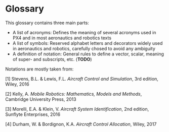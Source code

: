 # Glossary
This glossary contains three main parts:
- A list of acronyms: Defines the meaning of several acronyms used in PX4 and in most aeronautics and robotics texts
- A list of symbols: Reserved alphabet letters and decorators widely used in aeronautics and robotics, carefully chosed to avoid any ambiguity
- A definition of notation: General rules to define a vector, scalar, meaning of super- and subscripts, etc. (**TODO**)

Notations are mostly taken from:

[1] Stevens, B.L. & Lewis, F.L. _Aircraft Control and Simulation_, 3rd edition, Wiley, 2016

[2] Kelly, A. _Mobile Robotics: Mathematics, Models and Methods_, Cambridge University Press, 2013

[3] Morelli, E.A. & Klein, V. _Aircraft System Identification_, 2nd edition, Sunflyte Enterprises, 2016

[4] Durham, W. & Bordignon, K.A. _Aircraft Control Allocation_, Wiley, 2017
